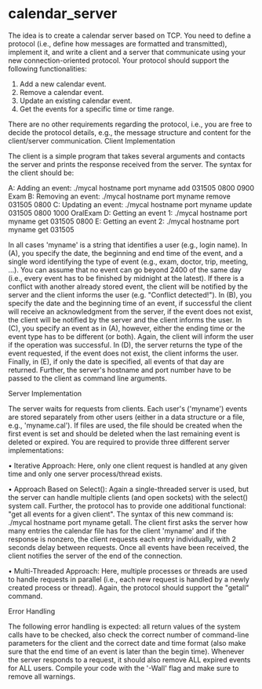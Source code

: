 calendar_server
===============

The idea is to create a calendar server based on TCP. You need to define a protocol (i.e., define how
messages are formatted and transmitted), implement it, and write a client and a server that
communicate using your new connection-oriented protocol. Your protocol should support the
following functionalities:

  1. Add a new calendar event.
  2. Remove a calendar event.
  3. Update an existing calendar event.
  4. Get the events for a specific time or time range.

There are no other requirements regarding the protocol, i.e., you are free to decide the protocol
details, e.g., the message structure and content for the client/server communication.
Client Implementation

The client is a simple program that takes several arguments and contacts the server and prints the
response received from the server. The syntax for the client should be:

  A: Adding an event: ./mycal hostname port myname add 031505 0800 0900 Exam
  B: Removing an event: ./mycal hostname port myname remove 031505 0800
  C: Updating an event: ./mycal hostname port myname update 031505 0800 1000 OralExam
  D: Getting an event 1: ./mycal hostname port myname get 031505 0800
  E: Getting an event 2: ./mycal hostname port myname get 031505

In all cases 'myname' is a string that identifies a user (e.g., login name). In (A), you specify the date,
the beginning and end time of the event, and a single word identifying the type of event (e.g., exam,
doctor, trip, meeting, ...). You can assume that no event can go beyond 2400 of the same day (i.e.,
every event has to be finished by midnight at the latest). If there is a conflict with another already
stored event, the client will be notified by the server and the client informs the user (e.g. "Conflict
detected!"). In (B), you specify the date and the beginning time of an event, if successful the client
will receive an acknowledgment from the server, if the event does not exist, the client will be
notified by the server and the client informs the user. In (C), you specify an event as in (A),
however, either the ending time or the event type has to be different (or both). Again, the client will
inform the user if the operation was successful. In (D), the server returns the type of the event
requested, if the event does not exist, the client informs the user. Finally, in (E), if only the date is
specified, all events of that day are returned.
Further, the server's hostname and port number have to be passed to the client as command line
arguments.


Server Implementation

The server waits for requests from clients. Each user's ('myname') events are stored separately from
other users (either in a data structure or a file, e.g., 'myname.cal'). If files are used, the file should be
created when the first event is set and should be deleted when the last remaining event is deleted or
expired. You are required to provide three different server implementations:
  
  • Iterative Approach: Here, only one client request is handled at any given time and only one
server process/thread exists.
  
  • Approach Based on Select(): Again a single-threaded server is used, but the server can
handle multiple clients (and open sockets) with the select() system call. Further, the protocol
has to provide one additional functional: "get all events for a given client". The syntax of
this new command is: ./mycal hostname port myname getall. The client first asks the server
how many entries the calendar file has for the client 'myname' and if the response is nonzero,
the client requests each entry individually, with 2 seconds delay between requests. Once all
events have been received, the client notifies the server of the end of the connection.
  
  • Multi-Threaded Approach: Here, multiple processes or threads are used to handle requests
in parallel (i.e., each new request is handled by a newly created process or thread). Again,
the protocol should support the "getall" command.

Error Handling

The following error handling is expected: all return values of the system calls have to be checked,
also check the correct number of command-line parameters for the client and the correct date and
time format (also make sure that the end time of an event is later than the begin time). Whenever the
server responds to a request, it should also remove ALL expired events for ALL users. Compile
your code with the '-Wall' flag and make sure to remove all warnings.

